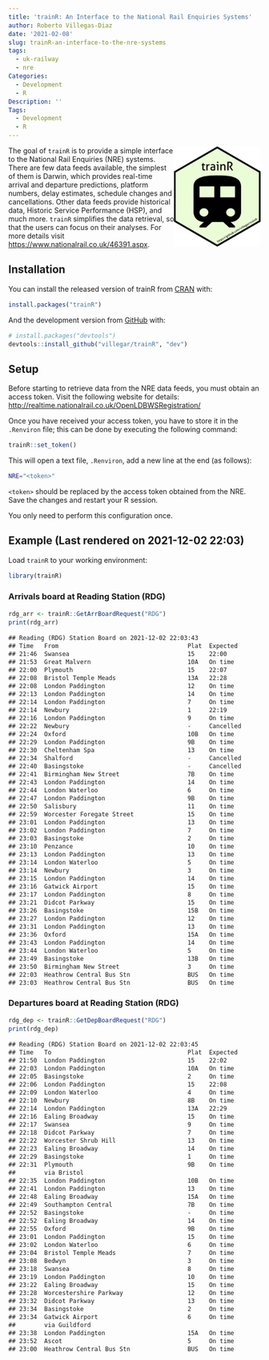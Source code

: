 ```yaml
---
title: 'trainR: An Interface to the National Rail Enquiries Systems'
author: Roberto Villegas-Diaz
date: '2021-02-08'
slug: trainR-an-interface-to-the-nre-systems
tags:
  - uk-railway
  - nre
Categories:
  - Development
  - R
Description: ''
Tags:
  - Development
  - R
---
```


<img src="https://raw.githubusercontent.com/villegar/trainR/main/inst/images/logo.png" alt="logo" align="right" height=200px/>

The goal of `trainR` is to provide a simple interface to the 
National Rail Enquiries (NRE) systems. There are few data feeds 
available, the simplest of them is Darwin, which provides real-time 
arrival and departure predictions, platform numbers, delay estimates, 
schedule changes and cancellations. Other data feeds provide historical 
data, Historic Service Performance (HSP), and much more. `trainR` 
simplifies the data retrieval, so that the users can focus on their 
analyses. For more details visit 
https://www.nationalrail.co.uk/46391.aspx.

## Installation

You can install the released version of trainR from [CRAN](https://CRAN.R-project.org) with:

``` r
install.packages("trainR")
```

And the development version from [GitHub](https://github.com/) with:

``` r
# install.packages("devtools")
devtools::install_github("villegar/trainR", "dev")
```

## Setup
Before starting to retrieve data from the NRE data feeds, you must obtain an access token. 
Visit the following website for details: http://realtime.nationalrail.co.uk/OpenLDBWSRegistration/

Once you have received your access token, you have to store it in the `.Renviron` file; this can be 
done by executing the following command:


```r
trainR::set_token()
```

This will open a text file, `.Renviron`, add a new line at the end (as follows):

```bash
NRE="<token>"
```

`<token>` should be replaced by the access token obtained from the NRE. Save the changes and restart 
your R session.

You only need to perform this configuration once.

## Example (Last rendered on 2021-12-02 22:03)

Load `trainR` to your working environment:

```r
library(trainR)
```

### Arrivals board at Reading Station (RDG)


```r
rdg_arr <- trainR::GetArrBoardRequest("RDG")
print(rdg_arr)
```

```
## Reading (RDG) Station Board on 2021-12-02 22:03:43
## Time   From                                    Plat  Expected
## 21:46  Swansea                                 15    22:00
## 21:53  Great Malvern                           10A   On time
## 22:00  Plymouth                                15    22:07
## 22:08  Bristol Temple Meads                    13A   22:28
## 22:08  London Paddington                       12    On time
## 22:13  London Paddington                       14    On time
## 22:14  London Paddington                       7     On time
## 22:14  Newbury                                 1     22:19
## 22:16  London Paddington                       9     On time
## 22:22  Newbury                                 -     Cancelled
## 22:24  Oxford                                  10B   On time
## 22:29  London Paddington                       9B    On time
## 22:30  Cheltenham Spa                          13    On time
## 22:34  Shalford                                -     Cancelled
## 22:40  Basingstoke                             -     Cancelled
## 22:41  Birmingham New Street                   7B    On time
## 22:43  London Paddington                       14    On time
## 22:44  London Waterloo                         6     On time
## 22:47  London Paddington                       9B    On time
## 22:50  Salisbury                               11    On time
## 22:59  Worcester Foregate Street               15    On time
## 23:01  London Paddington                       13    On time
## 23:02  London Paddington                       7     On time
## 23:03  Basingstoke                             2     On time
## 23:10  Penzance                                10    On time
## 23:13  London Paddington                       13    On time
## 23:14  London Waterloo                         5     On time
## 23:14  Newbury                                 3     On time
## 23:15  London Paddington                       14    On time
## 23:16  Gatwick Airport                         15    On time
## 23:17  London Paddington                       8     On time
## 23:21  Didcot Parkway                          15    On time
## 23:26  Basingstoke                             15B   On time
## 23:27  London Paddington                       12    On time
## 23:31  London Paddington                       13    On time
## 23:36  Oxford                                  15A   On time
## 23:43  London Paddington                       14    On time
## 23:44  London Waterloo                         5     On time
## 23:49  Basingstoke                             13B   On time
## 23:50  Birmingham New Street                   3     On time
## 22:03  Heathrow Central Bus Stn                BUS   On time
## 23:03  Heathrow Central Bus Stn                BUS   On time
```

### Departures board at Reading Station (RDG)


```r
rdg_dep <- trainR::GetDepBoardRequest("RDG")
print(rdg_dep)
```

```
## Reading (RDG) Station Board on 2021-12-02 22:03:45
## Time   To                                      Plat  Expected
## 21:50  London Paddington                       15    22:02
## 22:03  London Paddington                       10A   On time
## 22:05  Basingstoke                             2     On time
## 22:06  London Paddington                       15    22:08
## 22:09  London Waterloo                         4     On time
## 22:10  Newbury                                 8B    On time
## 22:14  London Paddington                       13A   22:29
## 22:16  Ealing Broadway                         15    On time
## 22:17  Swansea                                 9     On time
## 22:18  Didcot Parkway                          7     On time
## 22:22  Worcester Shrub Hill                    13    On time
## 22:23  Ealing Broadway                         14    On time
## 22:29  Basingstoke                             1     On time
## 22:31  Plymouth                                9B    On time
##        via Bristol                             
## 22:35  London Paddington                       10B   On time
## 22:41  London Paddington                       13    On time
## 22:48  Ealing Broadway                         15A   On time
## 22:49  Southampton Central                     7B    On time
## 22:52  Basingstoke                             -     On time
## 22:52  Ealing Broadway                         14    On time
## 22:55  Oxford                                  9B    On time
## 23:01  London Paddington                       15    On time
## 23:02  London Waterloo                         6     On time
## 23:04  Bristol Temple Meads                    7     On time
## 23:08  Bedwyn                                  3     On time
## 23:18  Swansea                                 8     On time
## 23:19  London Paddington                       10    On time
## 23:22  Ealing Broadway                         15    On time
## 23:28  Worcestershire Parkway                  12    On time
## 23:32  Didcot Parkway                          13    On time
## 23:34  Basingstoke                             2     On time
## 23:34  Gatwick Airport                         6     On time
##        via Guildford                           
## 23:38  London Paddington                       15A   On time
## 23:52  Ascot                                   5     On time
## 23:00  Heathrow Central Bus Stn                BUS   On time
```
